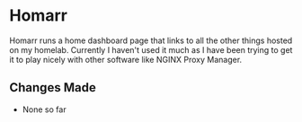 # Homarr

Homarr runs a home dashboard page that links to all the other things hosted on my homelab. Currently I haven't used it much as I have been trying to get it to play nicely with other software like NGINX Proxy Manager.

## Changes Made

- None so far
